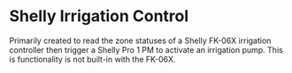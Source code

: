 # Shelly Irrigation Control
Primarily created to read the zone statuses of a Shelly FK-06X irrigation controller then trigger a Shelly Pro 1 PM to activate an irrigation pump. This is functionality is not built-in with the FK-06X.